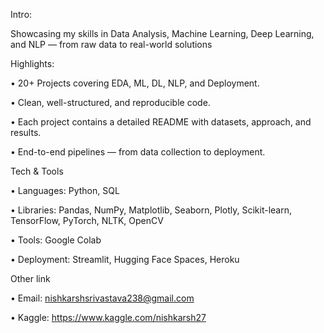 Intro:

Showcasing my skills in Data Analysis, Machine Learning, Deep Learning, and NLP — from raw data to real-world solutions 

Highlights:

•	20+ Projects covering EDA, ML, DL, NLP, and Deployment.

•	Clean, well-structured, and reproducible code.

•	Each project contains a detailed README with datasets, approach, and results.

•	End-to-end pipelines — from data collection to deployment.

Tech & Tools

•	Languages: Python, SQL

•	Libraries: Pandas, NumPy, Matplotlib, Seaborn, Plotly, Scikit-learn, TensorFlow, PyTorch, NLTK, OpenCV

•	Tools: Google Colab

•	Deployment: Streamlit, Hugging Face Spaces, Heroku

Other link

•	Email: nishkarshsrivastava238@gmail.com

•	Kaggle: https://www.kaggle.com/nishkarsh27

